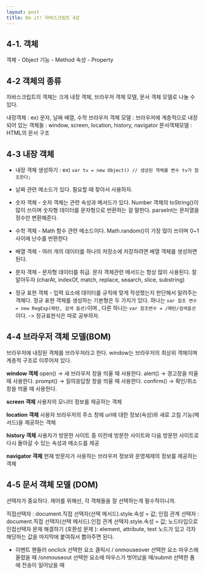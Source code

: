 ```yaml
---
layout: post
title: Do it! 자바스크립트 4강
---
```


## 4-1. 객체	
 객체 - Object 
 기능 - Method
 속성 - Property
 
## 4-2 객체의 종류
자바스크립트의 객체는 크게 내장 객체, 브라우저 객체 모델, 문서 객체 모델로 나눌 수 있다.

내장객체 : ex) 문자, 날짜 배열, 수학 
브라우저 객체 모델 : 브라우저에 계층적으로 내장되어 있는 객체들 : window, screen, location, history, navigator
문서객체모델 : HTML의 문서 구조 

## 4-3 내장 객체
- 내장 객체 생성하기 : ex) `var tv = new Object() // 생성된 객체를 변수 tv가 참조한다;`

- 날짜 관련 메소드가 있다. 필요할 때 찾아서 사용하자.

- 숫자 객체 - 숫자 객체는 관련 속성과 메서드가 있다. Number 객체의 toString()이 많이 쓰이며 숫자형 데이터를 문자형으로 번환하는 걸 말한다. parseInt는 문자열을 정수만 변환해준다.

- 수학 객체 - Math 함수 관련 메소드이다. Math.random()이 가장 많이 쓰이며 0~1 사이에 난수를 반환한다

- 배열 객체 - 여러 개의 데이터를 하나의 저장소에 저장하려면 배열 객체를 생성하면 된다.

- 문자 객체 - 문자형 데이터를 취급. 문자 객체관련 메서드는 항상 많이 사용된다. 잘 알아두자 (charAt, indexOf, match, replace, seaarch, slice, substring)

- 정규 표현 객체 - 입력 요소에 데이터를 규칙에 맞게 작성했는지 판단해서 알려주는 객체다. 정규 표현 객체를 생성하는 기본형은 두 가지가 있다. 하나는 `var 참조 변수 = new RegExp(패턴, 검색 옵션)`이며 , 다른 하나는 `var 참조변수 = /패턴/검색옵션`이다. -> 정규표현식은 따로 공부하자. 

## 4-4 브라우저 객체 모델(BOM)

브라우저에 내장된 객체를 브라우저라고 한다. window는 브라우저의 최상위 객체이며 계층적 구조로 이루어져 있다.

**window 객체**
open() -> 새 브라우저 창을 띄울 때 사용한다.
alert() -> 경고창을 띄울 때 사용한다.
prompt() -> 질의응답창 창을 띄울 때 사용한다. 
confirm() -> 확인/취소 창을 띄울 때 사용한다.

**screen 객체**
사용자의 모니터 정보를 제공하는 객체

**location 객체**
사용자 브라우저의 주소 창에 url에 대한 정보(속성)와 새로 고침 기능(메서드)을 제공하는 객체

**history 객체**
사용자가 방문한 사이트 중 이전에 방문한 사이트와 다음 방문한 사이트로 다시 돌아갈 수 있는 속성과 메소드를 제공

**navigator 객체**
현재 방문자가 사용하는 브라우저 정보와 운영체제의 정보를 제공하는 객체

## 4-5 문서 객체 모델 (DOM)

선택자가 중요하다. 제어를 위해선, 각 객체들을 잘 선택하는게 필수적이니까.

직접선택자 : document.직접 선택자(선택 메서드).style.속성 = 값;
인접 관계 선택자 : document.직접 선택자(선택 메서드).인접 관계 선택자.style.속성 = 값;
노드타입으로 인접선택자 문제 해결하기 (호환성 문제 ): element, attribute, text 노드가 있고  각자 해당하는 값을 마지막에 붙여줘서 뽑아주면 된다.

- 이벤트 핸들러
onclick 선택한 요소 클릭시 / onmouseover 선택한 요소 마우스에 올렸을 때 /onmouseout 선택한 요소에 마우스가 벗어났을 때/submit 선택한 폼에 전송이 일어났을 때





